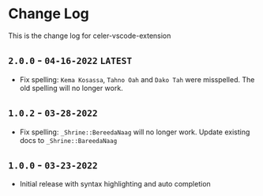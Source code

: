 # Change Log
This is the change log for celer-vscode-extension

## `2.0.0` - `04-16-2022` `LATEST`
- Fix spelling: `Kema Kosassa`, `Tahno Oah` and `Dako Tah` were misspelled. The old spelling will no longer work.

## `1.0.2` - `03-28-2022`
- Fix spelling: `_Shrine::BereedaNaag` will no longer work. Update existing docs to `_Shrine::BareedaNaag`

## `1.0.0` - `03-23-2022`
- Initial release with syntax highlighting and auto completion
